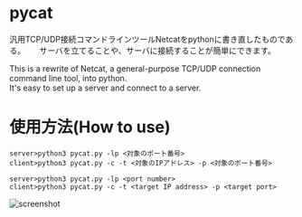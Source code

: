 # pycat
汎用TCP/UDP接続コマンドラインツールNetcatをpythonに書き直したものである。　　
サーバを立てることや、サーバに接続することが簡単にできます。  

This is a rewrite of Netcat, a general-purpose TCP/UDP connection command line tool, into python.  
It's easy to set up a server and connect to a server.  
# 使用方法(How to use)
```
server>python3 pycat.py -lp <対象のポート番号>
client>python3 pycat.py -c -t <対象のIPアドレス> -p <対象のポート番号>
```
```
server>python3 pycat.py -lp <port number>
client>python3 pycat.py -c -t <target IP address> -p <target port>
```

![screenshot](https://user-images.githubusercontent.com/52772923/81173356-e1abda00-8fda-11ea-8ee9-c592097d353b.png)
